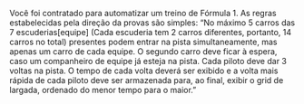 Você foi contratado para automatizar um treino de Fórmula 1. As regras estabelecidas pela
direção da provas são simples:
“No máximo 5 carros das 7 escuderias[equipe] (Cada escuderia tem 2 carros diferentes,
portanto, 14 carros no total) presentes podem entrar na pista simultaneamente, mas apenas
um carro de cada equipe. O segundo carro deve ficar à espera, caso um companheiro de
equipe já esteja na pista. Cada piloto deve dar 3 voltas na pista. O tempo de cada volta deverá
ser exibido e a volta mais rápida de cada piloto deve ser armazenada para, ao final, exibir o
grid de largada, ordenado do menor tempo para o maior.”
